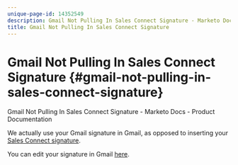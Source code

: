 ```yaml
---
unique-page-id: 14352549
description: Gmail Not Pulling In Sales Connect Signature - Marketo Docs - Product Documentation
title: Gmail Not Pulling In Sales Connect Signature
---
```


# Gmail Not Pulling In Sales Connect Signature {#gmail-not-pulling-in-sales-connect-signature}

Gmail Not Pulling In Sales Connect Signature - Marketo Docs - Product Documentation

We actually use your Gmail signature in Gmail, as opposed to inserting your [Sales Connect signature](http://toutapp.com/next#settings).

You can edit your signature in Gmail [here](http://mail.google.com/mail/u/0/#settings/general).
